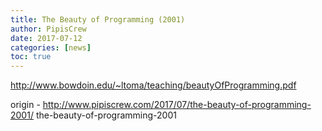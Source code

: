 ```yaml
---
title: The Beauty of Programming (2001)
author: PipisCrew
date: 2017-07-12
categories: [news]
toc: true
---
```


http://www.bowdoin.edu/~ltoma/teaching/beautyOfProgramming.pdf

origin - http://www.pipiscrew.com/2017/07/the-beauty-of-programming-2001/ the-beauty-of-programming-2001